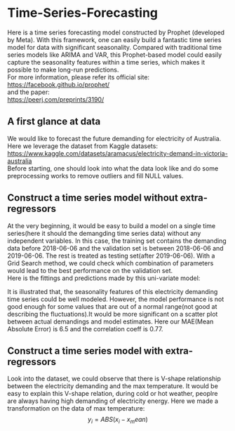 # Time-Series-Forecasting
Here is a time series forecasting model constructed by Prophet (developed by Meta). With this framework, one can easily build a fantastic time series model for data with significant seasonality. Compared with traditional time series models like ARIMA and VAR, this Prophet-based model could easily capture the seasonality features within a time series, which makes it possible to make long-run predictions. <br>
For more information, please refer its official site:<br>
https://facebook.github.io/prophet/<br>
and the paper:<br>
https://peerj.com/preprints/3190/<br>
## A first glance at data
We would like to forecast the future demanding for electricity of Australia. Here we leverage the dataset from Kaggle datasets:<br>
https://www.kaggle.com/datasets/aramacus/electricity-demand-in-victoria-australia<br>
Before starting, one should look into what the data look like and do some preprocessing works to remove outliers and fill NULL values.<br> 

## Construct a time series model without extra-regressors
At the very beginning, it would be easy to build a model on a single time series(here it should the demangding time series data) without any independent variables. In this case, the training set contains the demanding data before 2018-06-06 and the validation set is between 2018-06-06 and 2019-06-06. The rest is treated as testing set(after 2019-06-06). With a Grid Search method, we could check which combination of parameters would lead to the best performance on the validation set.<br>
Here is the fittings and predictions made by this uni-variate model:<br>

It is illustrated that, the seasonality features of this electricity demanding time series could be well modeled. However, the model performance is not good enough for some values that are out of a normal range(not good at describing the fluctuations).It would be more significant on a scatter plot between actual demandings and model estimates. Here our MAE(Mean Absolute Error) is 6.5 and the correlation coeff is 0.77.<br>

## Construct a time series model with extra-regressors
Look into the dataset, we could observe that there is V-shape relationship between the electricity demanding and the max temperature. It would be easy to explain this V-shape relation, during cold or hot weather, peoplre are always having high demanding of electricity energy. Here we made a transformation on the data of max temperature:
$$y_i = ABS(x_i-x_mean)$$
